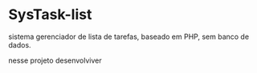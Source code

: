 # SysTask-list
sistema gerenciador de lista de tarefas, baseado em PHP, sem banco de dados.

nesse projeto desenvolviver

